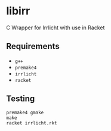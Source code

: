 # libirr

C Wrapper for Irrlicht with use in Racket

## Requirements

* `g++`
* `premake4`
* `irrlicht`
* `racket`

## Testing

```
premake4 gmake
make
racket irrlicht.rkt
```
